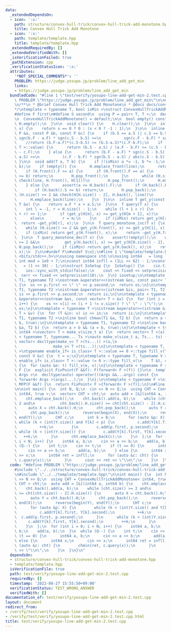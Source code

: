 ```yaml
---
data:
  _extendedDependsOn:
  - icon: ':x:'
    path: structure/convex-hull-trick/convex-hull-trick-add-monotone.hpp
    title: Convex Hull Trick Add Monotone
  - icon: ':x:'
    path: template/template.hpp
    title: template/template.hpp
  _extendedRequiredBy: []
  _extendedVerifiedWith: []
  _isVerificationFailed: true
  _pathExtension: cpp
  _verificationStatusIcon: ':x:'
  attributes:
    '*NOT_SPECIAL_COMMENTS*': ''
    PROBLEM: https://judge.yosupo.jp/problem/line_add_get_min
    links:
    - https://judge.yosupo.jp/problem/line_add_get_min
  bundledCode: "#line 1 \"test/verify/yosupo-line-add-get-min-2.test.cpp\"\n#define\
    \ PROBLEM \"https://judge.yosupo.jp/problem/line_add_get_min\"\n\n#line 1 \"structure/convex-hull-trick/convex-hull-trick-add-monotone.hpp\"\
    \n/**\n * @brief Convex Hull Trick Add Monotone\n * @docs docs/convex-hull-trick-add-monotone.md\n\
    */\ntemplate < typename T, bool isMin >\nstruct ConvexHullTrickAddMonotone {\n\
    #define F first\n#define S second\n  using P = pair< T, T >;\n  deque< P > H;\n\
    \n  ConvexHullTrickAddMonotone() = default;\n\n  bool empty() const {\n    return\
    \ H.empty();\n  }\n\n  void clear() {\n    H.clear();\n  }\n\n  inline int sgn(T\
    \ x) {\n    return x == 0 ? 0 : (x < 0 ? -1 : 1);\n  }\n\n  inline bool check(const\
    \ P &a, const P &b, const P &c) {\n    if (b.S == a.S || c.S == b.S)\n      return\
    \ sgn(b.F - a.F) * sgn(c.S - b.S) >=\n          sgn(c.F - b.F) * sgn(b.S - a.S);\n\
    \    //return (b.F-a.F)*(c.S-b.S) >= (b.S-a.S)*(c.F-b.F);\n    if (is_integral<\
    \ T >::value) {\n      return (b.S - a.S) / (a.F - b.F) >= (c.S - b.S) / (b.F\
    \ - c.F);\n    } else {\n      return (b.F - a.F) * sgn(c.S - b.S) / abs(b.S -\
    \ a.S) >=\n          (c.F - b.F) * sgn(b.S - a.S) / abs(c.S - b.S);\n    }\n \
    \ }\n\n  void add(T a, T b) {\n    if (!isMin) a *= -1, b *= -1;\n    P line(a,\
    \ b);\n    if (empty()) {\n      H.emplace_front(line);\n      return;\n    }\n\
    \    if (H.front().F <= a) {\n      if (H.front().F == a) {\n        if (H.front().S\
    \ <= b) return;\n        H.pop_front();\n      }\n      while (H.size() >= 2 &&\
    \ check(line, H.front(), H[1]))\n        H.pop_front();\n      H.emplace_front(line);\n\
    \    } else {\n      assert(a <= H.back().F);\n      if (H.back().F == a) {\n\
    \        if (H.back().S <= b) return;\n        H.pop_back();\n      }\n      while\
    \ (H.size() >= 2 && check(H[H.size() - 2], H.back(), line))\n        H.pop_back();\n\
    \      H.emplace_back(line);\n    }\n  }\n\n  inline T get_y(const P &a, const\
    \ T &x) {\n    return a.F * x + a.S;\n  }\n\n  T query(T x) {\n    assert(!empty());\n\
    \    int l = -1, r = H.size() - 1;\n    while (l + 1 < r) {\n      int m = (l\
    \ + r) >> 1;\n      if (get_y(H[m], x) >= get_y(H[m + 1], x))\n        l = m;\n\
    \      else\n        r = m;\n    }\n    if (isMin) return get_y(H[r], x);\n  \
    \  return -get_y(H[r], x);\n  }\n\n  T query_monotone_inc(T x) {\n    assert(!empty());\n\
    \    while (H.size() >= 2 && get_y(H.front(), x) >= get_y(H[1], x))\n      H.pop_front();\n\
    \    if (isMin) return get_y(H.front(), x);\n    return -get_y(H.front(), x);\n\
    \  }\n\n  T query_monotone_dec(T x) {\n    assert(!empty());\n    while (H.size()\
    \ >= 2 &&\n           get_y(H.back(), x) >= get_y(H[H.size() - 2], x))\n     \
    \ H.pop_back();\n    if (isMin) return get_y(H.back(), x);\n    return -get_y(H.back(),\
    \ x);\n  }\n\n#undef F\n#undef S\n};\n#line 1 \"template/template.hpp\"\n#include\
    \ <bits/stdc++.h>\n\nusing namespace std;\n\nusing int64   = long long;\nconst\
    \ int mod = 1e9 + 7;\n\nconst int64 infll = (1LL << 62) - 1;\nconst int inf  \
    \   = (1 << 30) - 1;\n\nstruct IoSetup {\n  IoSetup() {\n    cin.tie(nullptr);\n\
    \    ios::sync_with_stdio(false);\n    cout << fixed << setprecision(10);\n  \
    \  cerr << fixed << setprecision(10);\n  }\n} iosetup;\n\ntemplate < typename\
    \ T1, typename T2 >\nostream &operator<<(ostream &os, const pair< T1, T2 > &p)\
    \ {\n  os << p.first << \" \" << p.second;\n  return os;\n}\n\ntemplate < typename\
    \ T1, typename T2 >\nistream &operator>>(istream &is, pair< T1, T2 > &p) {\n \
    \ is >> p.first >> p.second;\n  return is;\n}\n\ntemplate < typename T >\nostream\
    \ &operator<<(ostream &os, const vector< T > &v) {\n  for (int i = 0; i < (int)v.size();\
    \ i++) {\n    os << v[i] << (i + 1 != v.size() ? \" \" : \"\");\n  }\n  return\
    \ os;\n}\n\ntemplate < typename T >\nistream &operator>>(istream &is, vector<\
    \ T > &v) {\n  for (T &in: v) is >> in;\n  return is;\n}\n\ntemplate < typename\
    \ T1, typename T2 >\ninline bool chmax(T1 &a, T2 b) {\n  return a < b && (a =\
    \ b, true);\n}\n\ntemplate < typename T1, typename T2 >\ninline bool chmin(T1\
    \ &a, T2 b) {\n  return a > b && (a = b, true);\n}\n\ntemplate < typename T =\
    \ int64 >\nvector< T > make_v(size_t a) {\n  return vector< T >(a);\n}\n\ntemplate\
    \ < typename T, typename... Ts >\nauto make_v(size_t a, Ts... ts) {\n  return\
    \ vector< decltype(make_v< T >(ts...)) >(a,\n                                \
    \                make_v< T >(ts...));\n}\n\ntemplate < typename T, typename V\
    \ >\ntypename enable_if< is_class< T >::value == 0 >::type fill_v(\n    T &t,\
    \ const V &v) {\n  t = v;\n}\n\ntemplate < typename T, typename V >\ntypename\
    \ enable_if< is_class< T >::value != 0 >::type fill_v(\n    T &t, const V &v)\
    \ {\n  for (auto &e: t) fill_v(e, v);\n}\n\ntemplate < typename F >\nstruct FixPoint:\
    \ F {\n  explicit FixPoint(F &&f): F(forward< F >(f)) {}\n\n  template < typename...\
    \ Args >\n  decltype(auto) operator()(Args &&...args) const {\n    return F::operator()(*this,\
    \ forward< Args >(args)...);\n  }\n};\n\ntemplate < typename F >\ninline decltype(auto)\
    \ MFP(F &&f) {\n  return FixPoint< F >{forward< F >(f)};\n}\n#line 5 \"test/verify/yosupo-line-add-get-min-2.test.cpp\"\
    \n\nint main() {\n  int N, Q;\n  cin >> N >> Q;\n  using CHT = ConvexHullTrickAddMonotone<\
    \ int64, true >;\n  vector< CHT > cht;\n  auto add = [&](int64 a, int64 b) {\n\
    \    cht.emplace_back();\n    cht.back().add(a, b);\n    while (cht.size() >=\
    \ 2 and\n           cht.back().H.size() >= cht[cht.size() - 2].H.size()) {\n \
    \     auto X = cht.back().H;\n      cht.pop_back();\n      auto Y = cht.back().H;\n\
    \      cht.pop_back();\n      reverse(begin(X), end(X));\n      reverse(begin(Y),\
    \ end(Y));\n      CHT c;\n      int k = 0;\n      for (auto &p: X) {\n       \
    \ while (k < (int)Y.size() and Y[k] < p) {\n          c.add(Y[k].first, Y[k].second);\n\
    \          ++k;\n        }\n        c.add(p.first, p.second);\n      }\n     \
    \ while (k < (int)Y.size()) {\n        c.add(Y[k].first, Y[k].second);\n     \
    \   ++k;\n      }\n      cht.emplace_back(c);\n    }\n  };\n  for (int i = 0;\
    \ i < N; i++) {\n    int64 a, b;\n    cin >> a >> b;\n    add(a, b);\n  }\n  while\
    \ (Q--) {\n    int t;\n    cin >> t;\n    if (t == 0) {\n      int64 a, b;\n \
    \     cin >> a >> b;\n      add(a, b);\n    } else {\n      int64 x;\n      cin\
    \ >> x;\n      int64 ret = infll;\n      for (auto &c: cht) {\n        chmin(ret,\
    \ c.query(x));\n      }\n      cout << ret << \"\\n\";\n    }\n  }\n}\n"
  code: "#define PROBLEM \"https://judge.yosupo.jp/problem/line_add_get_min\"\n\n\
    #include \"../../structure/convex-hull-trick/convex-hull-trick-add-monotone.hpp\"\
    \n#include \"../../template/template.hpp\"\n\nint main() {\n  int N, Q;\n  cin\
    \ >> N >> Q;\n  using CHT = ConvexHullTrickAddMonotone< int64, true >;\n  vector<\
    \ CHT > cht;\n  auto add = [&](int64 a, int64 b) {\n    cht.emplace_back();\n\
    \    cht.back().add(a, b);\n    while (cht.size() >= 2 and\n           cht.back().H.size()\
    \ >= cht[cht.size() - 2].H.size()) {\n      auto X = cht.back().H;\n      cht.pop_back();\n\
    \      auto Y = cht.back().H;\n      cht.pop_back();\n      reverse(begin(X),\
    \ end(X));\n      reverse(begin(Y), end(Y));\n      CHT c;\n      int k = 0;\n\
    \      for (auto &p: X) {\n        while (k < (int)Y.size() and Y[k] < p) {\n\
    \          c.add(Y[k].first, Y[k].second);\n          ++k;\n        }\n      \
    \  c.add(p.first, p.second);\n      }\n      while (k < (int)Y.size()) {\n   \
    \     c.add(Y[k].first, Y[k].second);\n        ++k;\n      }\n      cht.emplace_back(c);\n\
    \    }\n  };\n  for (int i = 0; i < N; i++) {\n    int64 a, b;\n    cin >> a >>\
    \ b;\n    add(a, b);\n  }\n  while (Q--) {\n    int t;\n    cin >> t;\n    if\
    \ (t == 0) {\n      int64 a, b;\n      cin >> a >> b;\n      add(a, b);\n    }\
    \ else {\n      int64 x;\n      cin >> x;\n      int64 ret = infll;\n      for\
    \ (auto &c: cht) {\n        chmin(ret, c.query(x));\n      }\n      cout << ret\
    \ << \"\\n\";\n    }\n  }\n}\n"
  dependsOn:
  - structure/convex-hull-trick/convex-hull-trick-add-monotone.hpp
  - template/template.hpp
  isVerificationFile: true
  path: test/verify/yosupo-line-add-get-min-2.test.cpp
  requiredBy: []
  timestamp: '2022-08-27 15:55:50+09:00'
  verificationStatus: TEST_WRONG_ANSWER
  verifiedWith: []
documentation_of: test/verify/yosupo-line-add-get-min-2.test.cpp
layout: document
redirect_from:
- /verify/test/verify/yosupo-line-add-get-min-2.test.cpp
- /verify/test/verify/yosupo-line-add-get-min-2.test.cpp.html
title: test/verify/yosupo-line-add-get-min-2.test.cpp
---
```

